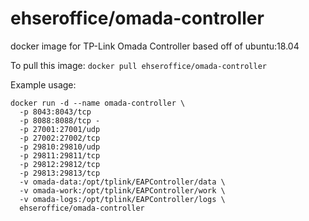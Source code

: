ehseroffice/omada-controller
=========================

docker image for TP-Link Omada Controller
based off of ubuntu:18.04

To pull this image:
`docker pull ehseroffice/omada-controller`

Example usage:
```
docker run -d --name omada-controller \
  -p 8043:8043/tcp 
  -p 8088:8088/tcp -
  -p 27001:27001/udp 
  -p 27002:27002/tcp 
  -p 29810:29810/udp 
  -p 29811:29811/tcp 
  -p 29812:29812/tcp 
  -p 29813:29813/tcp
  -v omada-data:/opt/tplink/EAPController/data \
  -v omada-work:/opt/tplink/EAPController/work \
  -v omada-logs:/opt/tplink/EAPController/logs \
  ehseroffice/omada-controller
```
